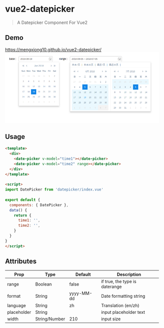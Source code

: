 # vue2-datepicker

> A Datepicker Component For Vue2

## Demo
<https://mengxiong10.github.io/vue2-datepicker/>
![image](https://github.com/mengxiong10/vue2-datepicker/blob/master/screenshot/demo.PNG)

## Usage

```html
<template>
  <div>
    <date-picker v-model="time1"></date-picker>
    <date-picker v-model="time2" range></date-picker>
  </div>
</template>

<script>
import DatePicker from 'datepicker/index.vue'

export default {
  components: { DatePicker },
  data() {
    return {
      time1: '',
      time2: '',
    }
  }
}
</script>
```
## Attributes

| Prop            | Type          | Default     | Description                           |
|-----------------|---------------|-------------|---------------------------------------|
| range           | Boolean       | false       | if true, the type is daterange        |
| format          | String        | yyyy-MM-dd  | Date formatting string                |
| language        | String        | zh          | Translation (en/zh)      |
| placeholder     | String        |             | input placeholder text                |
| width           | String/Number | 210         | input size                            |


